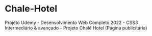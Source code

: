 # Chale-Hotel
Projeto Udemy - Desenvolvimento Web Completo 2022 -  CSS3 Intermediário & avançado - Projeto Chalé Hotel (Página publicitária)
